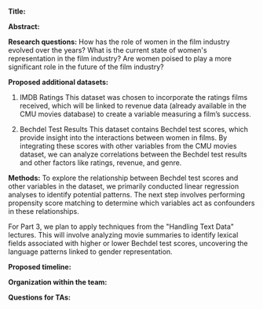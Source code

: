 **Title:**

**Abstract:**

**Research questions:**
How has the role of women in the film industry evolved over the years?
What is the current state of women's representation in the film industry?
Are women poised to play a more significant role in the future of the film industry?

**Proposed additional datasets:**
1. IMDB Ratings
  This dataset was chosen to incorporate the ratings films received, which will be linked to revenue data (already available in the CMU movies database) to create a variable
  measuring a film’s success.

3. Bechdel Test Results
  This dataset contains Bechdel test scores, which provide insight into the interactions between women in films. By integrating these scores with other variables from the CMU movies dataset,
  we can analyze correlations between the Bechdel test results and other factors like ratings, revenue, and genre.

**Methods:**
To explore the relationship between Bechdel test scores and other variables in the dataset, we primarily conducted linear regression analyses to identify potential patterns. 
The next step involves performing propensity score matching to determine which variables act as confounders in these relationships.

For Part 3, we plan to apply techniques from the "Handling Text Data" lectures. This will involve analyzing movie summaries to identify lexical fields associated with higher 
or lower Bechdel test scores, uncovering the language patterns linked to gender representation.

**Proposed timeline:**

**Organization within the team:**

**Questions for TAs:**


